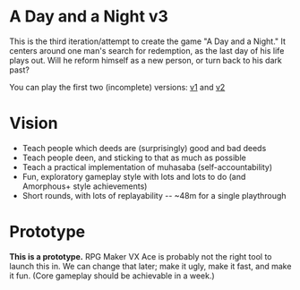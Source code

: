 # A Day and a Night v3

This is the third iteration/attempt to create the game "A Day and a Night." It centers around one man's search for redemption, as the last day of his life plays out. Will he reform himself as a new person, or turn back to his dark past?

You can play the first two (incomplete) versions: [v1](https://github.com/deengames/a-day-and-a-night) and [v2](https://github.com/deengames-prototypes/a-day-and-a-night-v2)

# Vision
- Teach people which deeds are (surprisingly) good and bad deeds
- Teach people deen, and sticking to that as much as possible
- Teach a practical implementation of muhasaba (self-accountability)
- Fun, exploratory gameplay style with lots and lots to do (and Amorphous+ style achievements)
- Short rounds, with lots of replayability -- ~48m for a single playthrough


# Prototype

**This is a prototype.** RPG Maker VX Ace is probably not the right tool to launch this in. We can change that later; make it ugly, make it fast, and make it fun. (Core gameplay should be achievable in a week.)
